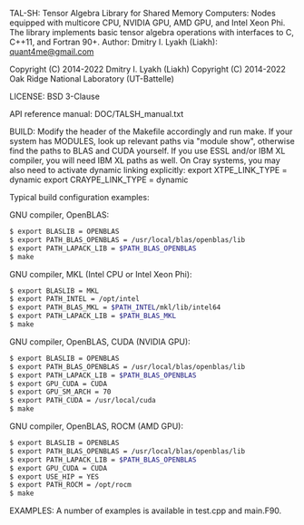TAL-SH: Tensor Algebra Library for Shared Memory Computers:
        Nodes equipped with multicore CPU, NVIDIA GPU, AMD GPU,
        and Intel Xeon Phi. The library implements basic tensor
        algebra operations with interfaces to C, C++11, and Fortran 90+.
Author: Dmitry I. Lyakh (Liakh): quant4me@gmail.com

Copyright (C) 2014-2022 Dmitry I. Lyakh (Liakh)
Copyright (C) 2014-2022 Oak Ridge National Laboratory (UT-Battelle)

LICENSE: BSD 3-Clause

API reference manual: DOC/TALSH_manual.txt

BUILD: Modify the header of the Makefile accordingly and run make.
If your system has MODULES, look up relevant paths via "module show",
otherwise find the paths to BLAS and CUDA yourself. If you use ESSL
and/or IBM XL compiler, you will need IBM XL paths as well. On Cray
systems, you may also need to activate dynamic linking explicitly:
export XTPE_LINK_TYPE = dynamic
export CRAYPE_LINK_TYPE = dynamic

Typical build configuration examples:

GNU compiler, OpenBLAS:
```bash
$ export BLASLIB = OPENBLAS
$ export PATH_BLAS_OPENBLAS = /usr/local/blas/openblas/lib
$ export PATH_LAPACK_LIB = $PATH_BLAS_OPENBLAS
$ make
```

GNU compiler, MKL (Intel CPU or Intel Xeon Phi):
```bash
$ export BLASLIB = MKL
$ export PATH_INTEL = /opt/intel
$ export PATH_BLAS_MKL = $PATH_INTEL/mkl/lib/intel64
$ export PATH_LAPACK_LIB = $PATH_BLAS_MKL
$ make
```

GNU compiler, OpenBLAS, CUDA (NVIDIA GPU):
```bash
$ export BLASLIB = OPENBLAS
$ export PATH_BLAS_OPENBLAS = /usr/local/blas/openblas/lib
$ export PATH_LAPACK_LIB = $PATH_BLAS_OPENBLAS
$ export GPU_CUDA = CUDA
$ export GPU_SM_ARCH = 70
$ export PATH_CUDA = /usr/local/cuda
$ make
```

GNU compiler, OpenBLAS, ROCM (AMD GPU):
```bash
$ export BLASLIB = OPENBLAS
$ export PATH_BLAS_OPENBLAS = /usr/local/blas/openblas/lib
$ export PATH_LAPACK_LIB = $PATH_BLAS_OPENBLAS
$ export GPU_CUDA = CUDA
$ export USE_HIP = YES
$ export PATH_ROCM = /opt/rocm
$ make
```

EXAMPLES: A number of examples is available in test.cpp and main.F90.
